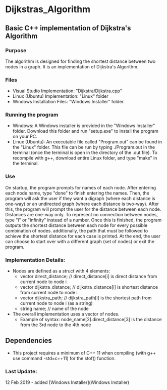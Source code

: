 # Dijkstras_Algorithm
## Basic C++ implementation of Dijkstra's Algorithm
### Purpose
The algorithm is designed for finding the shortest distance between two nodes in a graph. It is an implementation of Dijkstra's Algorithm.
### Files
* Visual Studio Implementation: "Dijkstra/Dijkstra.cpp"
* Linux (Ubuntu) Implementation: "Linux" folder
* Windows Installation Files: "Windows Installer" folder.
### Running the program
* Windows: A Windows installer is provided in the "Windows Installer" folder. Download this folder and run "setup.exe" to install the program on your PC.
* Linux (Ubuntu): An executable file called "Program.out" can be found in the "Linux" folder. This file can be run by typing ./Program.out in the terminal (once the terminal is open in the directory of the .out file). To recompile with g++, download entire Linux folder, and type "make" in the terminal.
### Use
On startup, the program prompts for names of each node. After entering each node name, type "done" to finish entering the names. Then, the program will ask the user if they want a digraph (where each distance is one-way) or an undirected graph (where each distance is two-way). After this, the program will prompt the user for the distance between each node. Distances are one-way only. To represent no connection between nodes, type "i" or "infinity" instead of a number. Once this is finished, the program outputs the shortest distance between each node for every possible combination of nodes. additionally, the path that must be followed to achieve the shortest distance for each case is printed. At the end, the user can choose to start over with a different graph (set of nodes) or exit the program.
### Implementation Details:
* Nodes are defined as a struct with 4 elements:<br />
  * vector <float> direct_distance;	 	 // direct_distance[i] is direct distance from current node to node i
  * vector <float> dijkstra_distance;	 // dijkstra_distance[i] is shortest distance from current node to node i
  * vector <string> dijkstra_path;		 // dijkstra_path[i] is the shortest path from current node to node i (as a string)
  * string name;						           // name of the node
* The overall implementation uses a vector of nodes.
  * Example of syntax: node_name[2].direct_distance[3] is the distance from the 3rd node to the 4th node
## Dependencies
* This project requires a minimum of C++ 11 when compiling (with g++ use command -std=c++11) for the stof() function.
### Last Update:
12 Feb 2019 - added [Windows Installer](Windows Installer)
